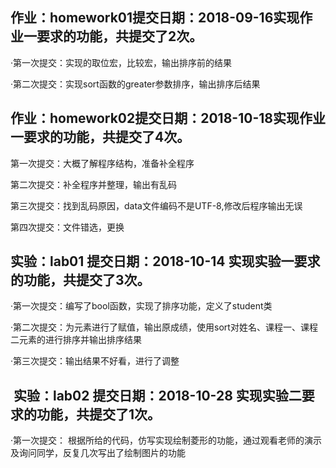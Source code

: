 作业：homework01提交日期：2018-09-16实现作业一要求的功能，共提交了2次。
----------------------------------------------------------------------
·第一次提交：实现的取位宏，比较宏，输出排序前的结果 

·第二次提交：实现sort函数的greater参数排序，输出排序后结果

作业：homework02提交日期：2018-10-18实现作业一要求的功能，共提交了4次。
-------

﻿第一次提交：大概了解程序结构，准备补全程序

﻿第二次提交：补全程序并整理，输出有乱码

﻿第三次提交：找到乱码原因，data文件编码不是UTF-8,修改后程序输出无误

﻿第四次提交：文件错选，更换

 实验：lab01 提交日期：2018-10-14 实现实验一要求的功能，共提交了3次。
 -------------------------------------------------------------------
·第一次提交：编写了bool函数，实现了排序功能，定义了student类

·第二次提交：为元素进行了赋值，输出原成绩，使用sort对姓名、课程一、课程二元素的进行排序并输出排序结果

·第三次提交：输出结果不好看，进行了调整

﻿ 实验：lab02 提交日期：2018-10-28 实现实验二要求的功能，共提交了1次。
 -----------
·第一次提交： 根据所给的代码，仿写实现绘制菱形的功能，通过观看老师的演示及询问同学，反复几次写出了绘制图片的功能
